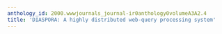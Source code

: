 ```yaml
---
anthology_id: 2000.wwwjournals_journal-ir0anthology0volumeA3A2.4
title: 'DIASPORA: A highly distributed web-query processing system'
---
```

